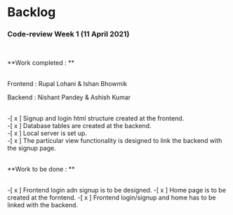 # Backlog
### Code-review Week 1 (11 April 2021)
 <br />
 
 **Work completed : **
 <br /><br />
 
Frontend : Rupal Lohani & Ishan Bhowmik
<br />

Backend : Nishant Pandey & Ashish Kumar
<br /><br />

-[ x ] Signup and login html structure created at the frontend.<br />
-[ x ] Database tables are created at the backend.<br />
-[ x ] Local server is set up.<br />
-[ x ] The particular view functionality is designed to link the backend with the signup page.<br /><br />

**Work to be done : **
<br /><br />

-[ x ] Frontend login adn signup is to be designed.
-[ x ] Home page is to be created at the forntend.
-[ x ] Frontend login/signup and home has to be linked with the backend.
